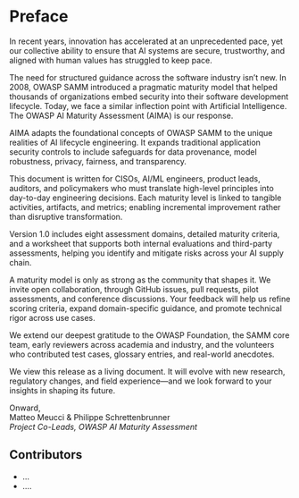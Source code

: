 # Preface

In recent years, innovation has accelerated at an unprecedented pace, yet our collective ability to ensure that AI systems are secure, trustworthy, and aligned with human values has struggled to keep pace.

The need for structured guidance across the software industry isn’t new. In 2008, OWASP SAMM introduced a pragmatic maturity model that helped thousands of organizations embed security into their software development lifecycle. Today, we face a similar inflection point with Artificial Intelligence. The OWASP AI Maturity Assessment (AIMA) is our response.

AIMA adapts the foundational concepts of OWASP SAMM to the unique realities of AI lifecycle engineering. It expands traditional application security controls to include safeguards for data provenance, model robustness, privacy, fairness, and transparency.

This document is written for CISOs, AI/ML engineers, product leads, auditors, and policymakers who must translate high-level principles into day-to-day engineering decisions. Each maturity level is linked to tangible activities, artifacts, and metrics; enabling incremental improvement rather than disruptive transformation.

Version 1.0 includes eight assessment domains, detailed maturity criteria, and a worksheet that supports both internal evaluations and third-party assessments, helping you identify and mitigate risks across your AI supply chain.

A maturity model is only as strong as the community that shapes it. We invite open collaboration, through GitHub issues, pull requests, pilot assessments, and conference discussions. Your feedback will help us refine scoring criteria, expand domain-specific guidance, and promote technical rigor across use cases.

We extend our deepest gratitude to the OWASP Foundation, the SAMM core team, early reviewers across academia and industry, and the volunteers who contributed test cases, glossary entries, and real-world anecdotes.

We view this release as a living document. It will evolve with new research, regulatory changes, and field experience—and we look forward to your insights in shaping its future.

Onward,  
Matteo Meucci & Philippe Schrettenbrunner   
_Project Co-Leads, OWASP AI Maturity Assessment_


## Contributors 

* ...
* ....